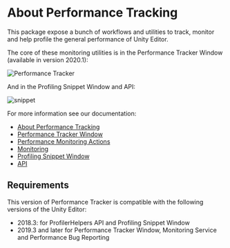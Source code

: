 # About Performance Tracking

This package expose a bunch of workflows and utilities to track, monitor and help profile the general performance of Unity Editor.

The core of these monitoring utilities is in the Performance Tracker Window (available in version 2020.1):

![Performance Tracker](https://files.slack.com/files-pri/T06AF9667-FNRD6JJ1L/image.png?pub_secret=cf9533c0e4)

And in the Profiling Snippet Window and API:

![snippet](Documentation~/images/profiling_snippet_window.gif)

For more information see our documentation:

* [About Performance Tracking](Documentation~/index.md)
* [Performance Tracker Window](Documentation~/performance-tracker-window.md)
* [Performance Monitoring Actions](Documentation~/performance-window-actions.md)
* [Monitoring](Documentation~/monitoring.md)
* [Profiling Snippet Window](Documentation~/profiling-snippet-window.md)
* [API](Documentation~/api.md)

## Requirements

This version of Performance Tracker is compatible with the following versions of the Unity Editor:

* 2018.3: for ProfilerHelpers API and Profiling Snippet Window
* 2019.3 and later for Performance Tracker Window, Monitoring Service and Performance Bug Reporting
